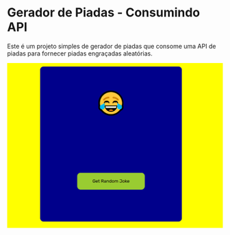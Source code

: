 # Gerador de Piadas - Consumindo API

Este é um projeto simples de gerador de piadas que consome uma API de piadas para fornecer piadas engraçadas aleatórias. 

![](https://github.com/kinishii1/joke-generator-api/blob/main/jokes.gif)
